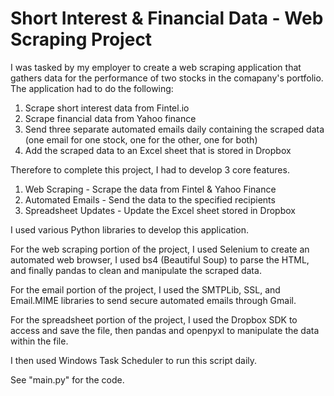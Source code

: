 # Short Interest & Financial Data - Web Scraping Project

I was tasked by my employer to create a web scraping application that gathers data for the performance of two stocks in the comapany's portfolio. The application had to do the following: 
1) Scrape short interest data from Fintel.io
2) Scrape financial data from Yahoo finance
3) Send three separate automated emails daily containing the scraped data (one email for one stock, one for the other, one for both)
4) Add the scraped data to an Excel sheet that is stored in Dropbox

Therefore to complete this project, I had to develop 3 core features.

1) Web Scraping - Scrape the data from Fintel & Yahoo Finance
2) Automated Emails - Send the data to the specified recipients
3) Spreadsheet Updates - Update the Excel sheet stored in Dropbox 

I used various Python libraries to develop this application. 

For the web scraping portion of the project, I used Selenium to create an automated web browser, I used bs4 (Beautiful Soup) to parse the HTML, and finally pandas to clean and manipulate the scraped data. 

For the email portion of the project, I used the SMTPLib, SSL, and Email.MIME libraries to send secure automated emails through Gmail.

For the spreadsheet portion of the project, I used the Dropbox SDK to access and save the file, then pandas and openpyxl to manipulate the data within the file. 

I then used Windows Task Scheduler to run this script daily. 

See "main.py" for the code. 

